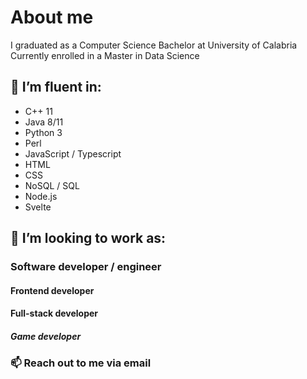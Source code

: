 # About me
I graduated as a Computer Science Bachelor at University of Calabria  
Currently enrolled in a Master in Data Science
## 📑 I’m fluent in:
- C++ 11
- Java 8/11
- Python 3
- Perl
- JavaScript / Typescript
- HTML
- CSS
- NoSQL / SQL
- Node.js
- Svelte
## 🏢 I’m looking to work as:
### Software developer / engineer
#### Frontend developer
#### Full-stack developer
##### Game developer

### 📫 Reach out to me via email
